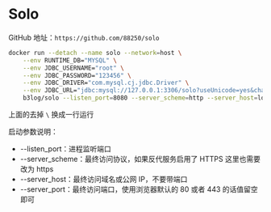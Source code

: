 # Solo

GitHub 地址：`https://github.com/88250/solo`

```bash
docker run --detach --name solo --network=host \
    --env RUNTIME_DB="MYSQL" \
    --env JDBC_USERNAME="root" \
    --env JDBC_PASSWORD="123456" \
    --env JDBC_DRIVER="com.mysql.cj.jdbc.Driver" \
    --env JDBC_URL="jdbc:mysql://127.0.0.1:3306/solo?useUnicode=yes&characterEncoding=UTF-8&useSSL=false&serverTimezone=UTC&allowPublicKeyRetrieval=true" \
    b3log/solo --listen_port=8080 --server_scheme=http --server_host=localhost --server_port=

```

上面的去掉 `\` 换成一行运行

启动参数说明：

- --listen_port：进程监听端口
- --server_scheme：最终访问协议，如果反代服务启用了 HTTPS 这里也需要改为 https
- --server_host：最终访问域名或公网 IP，不要带端口
- --server_port：最终访问端口，使用浏览器默认的 80 或者 443 的话值留空即可
